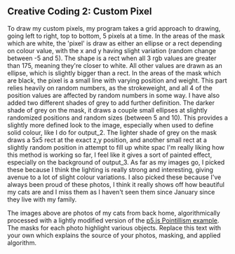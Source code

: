 ## Creative Coding 2: Custom Pixel

To draw my custom pixels, my program takes a grid approach to drawing, going left to right, top to bottom, 5 pixels at a time.
In the areas of the mask which are white, the 'pixel' is draw as either an ellipse or a rect depending on colour value, with the x and y having slight variation (random change between -5 and 5). The shape is a rect when all 3 rgb values are greater than 175, meaning they're closer to white. All other values are drawn as an ellipse, which is slightly bigger than a rect.
In the areas of the mask which are black, the pixel is a small line with varying position and weight. This part relies heavily on random numbers, as the strokeweight, and all 4 of the position values are affected by random numbers in some way.
I have also added two different shades of grey to add further definition.
The darker shade of grey on the mask, it draws a couple small ellipses at slightly randomized positions and random sizes (between 5 and 10). This provides a slightly more defined look to the image, especially when used to define solid colour, like I do for output_2.
The lighter shade of grey on the mask draws a 5x5 rect at the exact z,y position, and another small rect at a slightly random position in attempt to fill up white spac
I'm really liking how this method is working so far, I feel like it gives a sort of painted effect, especially on the background of output_3.
As far as my images go, I picked these because I think the lighting is really strong and interesting, giving avenue to a lot of slight colour variations.
I also picked these because I've always been proud of these photos, I think it really shows off how beautiful my cats are and I miss them as I haven't seen them since January since they live with my family.


The images above are photos of my cats from back home, algorithmically processed with a lightly modified version of the [p5.js Pointillism example](https://p5js.org/examples/image-pointillism.html). The masks for each photo highlight various objects. Replace this text with your own which explains the source of your photos, masking, and applied algorithm.
